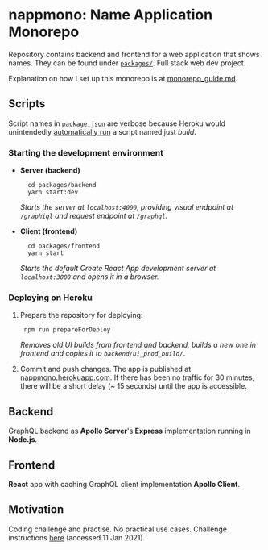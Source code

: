 # nappmono: Name Application Monorepo

Repository contains backend and frontend for a web application that shows names. They can be found under [`packages/`](packages). Full stack web dev project. 

Explanation on how I set up this monorepo is at [monorepo_guide.md](monorepo_guide.md).

## Scripts

Script names in [`package.json`](package.json) are verbose because Heroku would unintendedly [automatically run](https://devcenter.heroku.com/changelog-items/1557) a script named just *build*.

### Starting the development environment

* **Server (backend)**

        cd packages/backend
        yarn start:dev

  *Starts the server at `localhost:4000`, providing visual endpoint at `/graphiql` and request endpoint at `/graphql`.*

* **Client (frontend)**

        cd packages/frontend
        yarn start
  
  *Starts the default *Create React App* development server at `localhost:3000` and opens it in a browser.*

### Deploying on Heroku

1. Prepare the repository for deploying:

        npm run prepareForDeploy

    *Removes old UI builds from frontend and backend, builds a new one in frontend and copies it to `backend/ui_prod_build/`*.

2. Commit and push changes. The app is published at [nappmono.herokuapp.com](https://nappmono.herokuapp.com/). If there has been no traffic for 30 minutes, there will be a short delay (~ 15 seconds) until the app is accessible.

## Backend

GraphQL backend as **Apollo Server**'s **Express** implementation running in **Node.js**.

## Frontend

**React** app with caching GraphQL client implementation **Apollo Client**.

## Motivation

Coding challenge and practise. No practical use cases. Challenge instructions [here](https://github.com/solita/dev-academy-2021) (accessed 11 Jan 2021).

